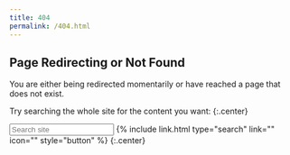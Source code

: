 ```yaml
---
title: 404
permalink: /404.html
---
```


## <i class="fas fa-heart-broken"></i>Page Redirecting or Not Found

You are either being redirected momentarily or have reached a page that does not exist.

Try searching the whole site for the content you want:
{:.center}

<input type="text" oninput="onInput(this)" placeholder="Search site">
{% include link.html type="search" link="" icon="" style="button" %}
{:.center}

<script>
  // google search
  const onInput = (target) => {
    const google = "https://www.google.com/search?q=site:";
    const site = "{{ '' | absolute_url }}";
    const query = target.value;
    target.nextElementSibling.href = google + site + " " + query;
  };
</script>

<script src="redirect.js"></script>
